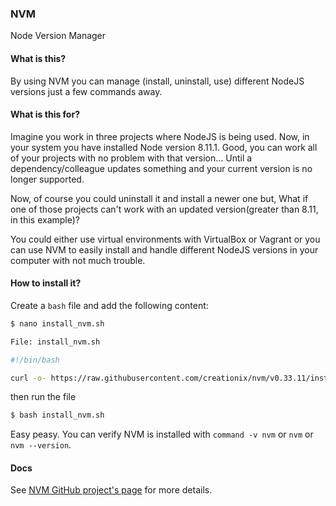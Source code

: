 ### NVM

Node Version Manager

#### What is this?

By using NVM you can manage (install, uninstall, use) different NodeJS versions just a few commands away.

#### What is this for?

Imagine you work in three projects where NodeJS is being used. Now, in your system you have installed Node version 8.11.1. Good, you can work all of your projects with no problem with that version... Until a dependency/colleague updates something and your current version is no longer supported.

Now, of course you could uninstall it and install a newer one but, What if one of those projects can't work with an updated version(greater than 8.11, in this example)?

You could either use virtual environments with VirtualBox or Vagrant or you can use NVM to easily install and handle different NodeJS versions in your computer with not much trouble.

#### How to install it?

Create a `bash` file and add the following content:

```bash
$ nano install_nvm.sh

File: install_nvm.sh

#!/bin/bash

curl -o- https://raw.githubusercontent.com/creationix/nvm/v0.33.11/install.sh | bash
```

then run the file

```bash
$ bash install_nvm.sh
```

Easy peasy. You can verify NVM is installed with `command -v nvm` or `nvm` or `nvm --version`.

#### Docs

See [NVM GitHub project's page](https://github.com/creationix/nvm) for more details.
